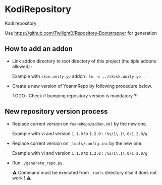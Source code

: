 # KodiRepository
Kodi repository

Use https://github.com/Twilight0/Repository-Bootstrapper for generation

## How to add an addon
 - Link addon directory to root directory of this project (multiple addons allowed) :
   
   Example with `skin.unity.yo` addon : `ln -s ../skink.unity.yo .`

- Create a new version of YoanmRepo by following procedure below.
   
   TODO : Check if bumping repository version is mandatory ?!

## New repository version process
 - Replace current version on `YoanmRepo/addon.xml` by the new one. 
   
   Example with vi and version `1.1.0` to `1.2.0` : `:%s/1\.1\.0/1.2.0/g`

- Replace current version on `_tools/config.ini` by the new one.
   
   Example with vi and version `1.1.0` to `1.2.0` : `:%s/1\.1\.0/1.2.0/g`

- Run `./generate_repo.py`. 
  
  :warning: Command must be executed from `_tools` directory else it does not work ! :warning:
